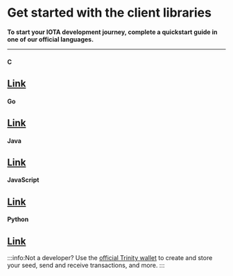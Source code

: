 # Get started with the client libraries

**To start your IOTA development journey, complete a quickstart guide in one of our official languages.**

---------------
#### **C** ####
[Link](root://client-libraries/0.1/getting-started/c-quickstart.md)
---
#### **Go** ####
[Link](root://client-libraries/0.1/getting-started/go-quickstart.md)
---
#### **Java** ####
[Link](root://client-libraries/0.1/getting-started/java-quickstart.md)
---
#### **JavaScript** ####
[Link](root://client-libraries/0.1/getting-started/js-quickstart.md)
---
#### **Python** ####
[Link](root://client-libraries/0.1/getting-started/python-quickstart.md)
---------------

:::info:Not a developer?
Use the [official Trinity wallet](root://wallets/0.1/trinity/introduction/overview.md) to create and store your seed, send and receive transactions, and more.
:::

